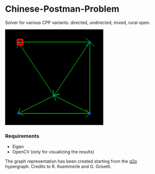 # Chinese-Postman-Problem
Solver for various CPP variants: directed, undirected, mixed, rural open.



![alt text](https://github.com/alsora/chinese-postman-problem/blob/master/routing.gif)

### Requirements

 - Eigen
 - OpenCV (only for visualizing the results)
















The graph representation has been created starting from the [g2o](https://github.com/RainerKuemmerle/g2o) hypergraph. Credits to R. Kuemmerle and G. Grisetti.


